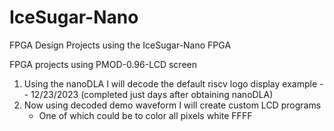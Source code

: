 # IceSugar-Nano
FPGA Design Projects using the IceSugar-Nano FPGA

FPGA projects using PMOD-0.96-LCD screen
1) Using the nanoDLA I will decode the default riscv logo display example -- 12/23/2023 (completed just days after obtaining nanoDLA)
2) Now using decoded demo waveform I will create custom LCD programs
    - One of which could be to color all pixels white FFFF